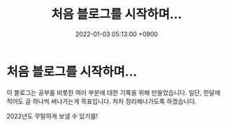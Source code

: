 ﻿---
layout: post
title: "처음 블로그를 시작하며..."
date: 2022-01-03 05:13:00 +0900
image: 2.jpg
tags: [story]
categories: story
---
# 처음 블로그를 시작하며...
이 블로그는 공부를 비롯한 여러 부분에 대한 기록을 위해 만들었습니다. 일단, 한달에 적어도 글 하나씩 써나가는게 목표입니다. 차차 정리해나가도록 하겠습니다.

2022년도 무탈하게 보낼 수 있기를!

